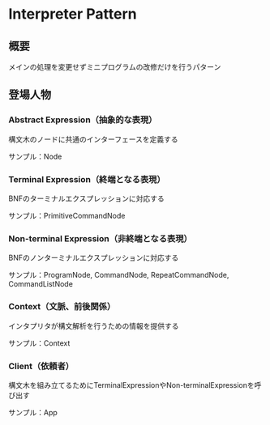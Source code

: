 # Interpreter Pattern

## 概要
メインの処理を変更せずミニプログラムの改修だけを行うパターン

## 登場人物
### Abstract Expression（抽象的な表現）
構文木のノードに共通のインターフェースを定義する

サンプル：Node

### Terminal Expression（終端となる表現）
BNFのターミナルエクスプレッションに対応する

サンプル：PrimitiveCommandNode

### Non-terminal Expression（非終端となる表現）
BNFのノンターミナルエクスプレッションに対応する

サンプル：ProgramNode, CommandNode, RepeatCommandNode, CommandListNode

### Context（文脈、前後関係）
インタプリタが構文解析を行うための情報を提供する

サンプル：Context

### Client（依頼者）
構文木を組み立てるためにTerminalExpressionやNon-terminalExpressionを呼び出す

サンプル：App
